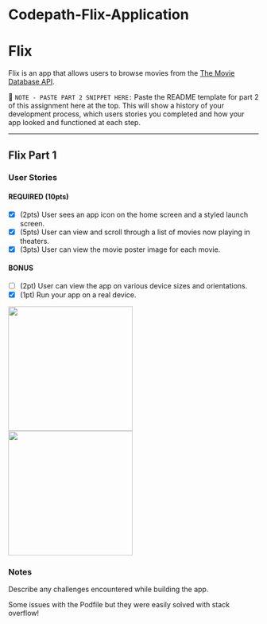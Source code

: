 # Codepath-Flix-Application

# Flix

Flix is an app that allows users to browse movies from the [The Movie Database API](http://docs.themoviedb.apiary.io/#).

📝 `NOTE - PASTE PART 2 SNIPPET HERE:` Paste the README template for part 2 of this assignment here at the top. This will show a history of your development process, which users stories you completed and how your app looked and functioned at each step.

---

## Flix Part 1

### User Stories

#### REQUIRED (10pts)
- [X] (2pts) User sees an app icon on the home screen and a styled launch screen.
- [X] (5pts) User can view and scroll through a list of movies now playing in theaters.
- [X] (3pts) User can view the movie poster image for each movie.

#### BONUS
- [ ] (2pt) User can view the app on various device sizes and orientations.
- [X] (1pt) Run your app on a real device.

<img src="https://media.giphy.com/media/D2vhBqK7n2oPFfBVpv/giphy.gif" width=250><br>
<img src="https://media.giphy.com/media/NmIyDAQvXnIBLxjpP8/giphy.gif" width=250><br>

### Notes
Describe any challenges encountered while building the app.

Some issues with the Podfile but they were easily solved with stack overflow!
